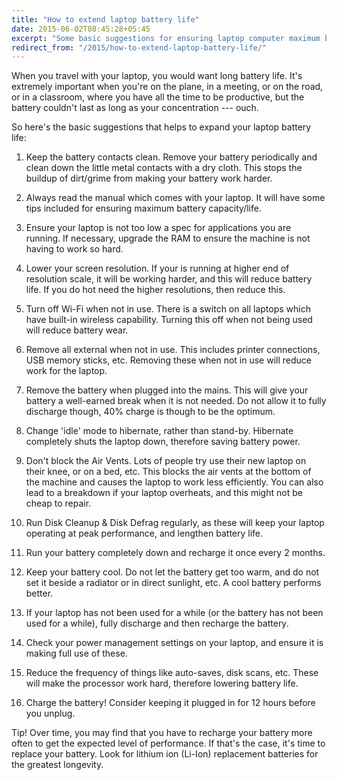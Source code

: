 ```yaml
---
title: "How to extend laptop battery life"
date: 2015-06-02T08:45:28+05:45
excerpt: "Some basic suggestions for ensuring laptop computer maximum battery life."
redirect_from: "/2015/how-to-extend-laptop-battery-life/"
---
```


When you travel with your laptop, you would want long battery life. It's extremely important when you're on the plane, in a meeting, or on the road, or in a classroom, where you have all the time to be productive, but the battery couldn't last as long as your concentration --- ouch.

So here's the basic suggestions that helps to expand your laptop battery life:

1. Keep the battery contacts clean. Remove your battery periodically and clean down the little metal contacts with a dry cloth. This stops the buildup of dirt/grime from making your battery work harder.

2. Always read the manual which comes with your laptop. It will have some tips included for ensuring maximum battery capacity/life.

3. Ensure your laptop is not too low a spec for applications you are running. If necessary, upgrade the RAM to ensure the machine is not having to work so hard.

4. Lower your screen resolution. If your is running at higher end of resolution scale, it will be working harder, and this will reduce battery life. If you do hot need the higher resolutions, then reduce this.

5. Turn off Wi-Fi when not in use. There is a switch on all laptops which have built-in wireless capability. Turning this off when not being used will reduce battery wear.

6. Remove all external when not in use. This includes printer connections, USB memory sticks, etc. Removing these when not in use will reduce work for the laptop.

7. Remove the battery when plugged into the mains. This will give your battery a well-earned break when it is not needed. Do not allow it to fully discharge though, 40% charge is though to be the optimum.

8. Change 'idle' mode to hibernate, rather than stand-by. Hibernate completely shuts the laptop down, therefore saving battery power.

9. Don't block the Air Vents. Lots of people try use their new laptop on their knee, or on a bed, etc. This blocks the air vents at the bottom of the machine and causes the laptop to work less efficiently. You can also lead to a breakdown if your laptop overheats, and this might not be cheap to repair.

10. Run Disk Cleanup & Disk Defrag regularly, as these will keep your laptop operating at peak performance, and lengthen battery life.

11. Run your battery completely down and recharge it once every 2 months.

12. Keep your battery cool. Do not let the battery get too warm, and do not set it beside a radiator or in direct sunlight, etc. A cool battery performs better.

13. If your laptop has not been used for a while (or the battery has not been used for a while), fully discharge and then recharge the battery.

14. Check your power management settings on your laptop, and ensure it is making full use of these.

15. Reduce the frequency of things like auto-saves, disk scans, etc. These will make the processor work hard, therefore lowering battery life.

16. Charge the battery! Consider keeping it plugged in for 12 hours before you unplug.

Tip! Over time, you may find that you have to recharge your battery more often to get the expected level of performance. If that's the case, it's time to replace your battery. Look for lithium ion (Li-Ion) replacement batteries for the greatest longevity.
